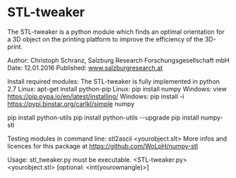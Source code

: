 # STL-tweaker
The STL-tweaker is a python module which finds an optimal orientation for a 3D object on the printing platform to improve the efficiency of the 3D-print.

Author: Christoph Schranz, Salzburg Research Forschungsgesellschaft mbH
Date: 	12.01.2016
Published: www.salzburgresearch.at


Install required modules:
The STL-tweaker is fully implemented in python 2.7
Linux: 	apt-get install python-pip 
Linux:	 pip install numpy
Windows: view https://pip.pypa.io/en/latest/installing/
Windows: pip install -i https://pypi.binstar.org/carlkl/simple numpy

pip install python-utils
pip install python-utils --upgrade
pip install numpy-stl


Testing modules in command line: 
stl2ascii <yourobject.slt>
More infos and licences for this package at https://github.com/WoLpH/numpy-stl


Usage: 
stl_tweaker.py must be executable.
<STL-tweaker.py> <yourobject.stl> [optional: <int(yourownangle)>]

